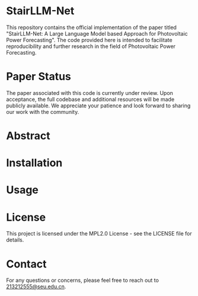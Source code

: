 # StairLLM-Net
This repository contains the official implementation of the paper titled "StairLLM-Net: A Large Language Model based Approach for Photovoltaic Power Forecasting". The code provided here is intended to facilitate reproducibility and further research in the field of Photovoltaic Power Forecasting.

# Paper Status
The paper associated with this code is currently under review. Upon acceptance, the full codebase and additional resources will be made publicly available. We appreciate your patience and look forward to sharing our work with the community.

# Abstract


# Installation


# Usage


# License
This project is licensed under the MPL2.0 License - see the LICENSE file for details.

# Contact
For any questions or concerns, please feel free to reach out to 213212555@seu.edu.cn.
